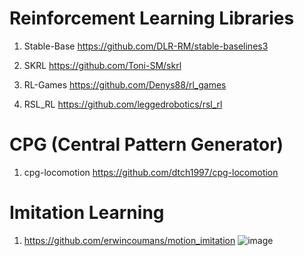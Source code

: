 # Reinforcement Learning Libraries

1. Stable-Base
https://github.com/DLR-RM/stable-baselines3

2. SKRL
https://github.com/Toni-SM/skrl

3. RL-Games
https://github.com/Denys88/rl_games

4. RSL_RL
https://github.com/leggedrobotics/rsl_rl

# CPG (Central Pattern Generator) 
1. cpg-locomotion
https://github.com/dtch1997/cpg-locomotion

# Imitation Learning
1. https://github.com/erwincoumans/motion_imitation
![image](https://github.com/rlawlsdn1130/Note/assets/88181153/e673aae9-7b04-40ac-ab73-8dd3547a5024)
